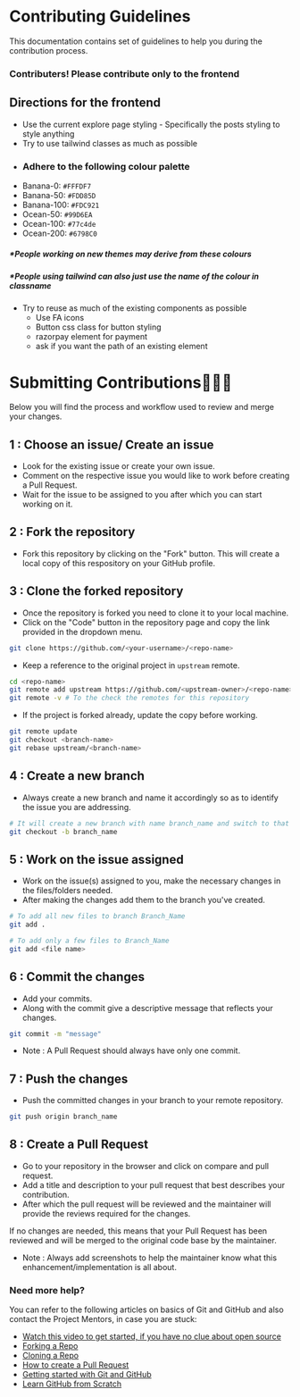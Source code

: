 # Contributing Guidelines

This documentation contains set of guidelines to help you during the contribution process.

### Contributers! Please contribute only to the frontend

## Directions for the frontend

- Use the current explore page styling - Specifically the posts styling to style anything
- Try to use tailwind classes as much as possible
- ### Adhere to the following colour palette
- Banana-0: `#FFFDF7`
- Banana-50: `#FDD85D`
- Banana-100: `#FDC921`
- Ocean-50: `#99D6EA`
- Ocean-100: `#77c4de`
- Ocean-200: `#6798C0`

##### **People working on new themes may derive from these colours*
##### **People using tailwind can also just use the name of the colour in classname*

- Try to reuse as much of the existing components as possible
  - Use FA icons
  - Button css class for button styling
  - razorpay element for payment 
  - ask if you want the path of an existing element

# Submitting Contributions👨🏻‍💻
Below you will find the process and workflow used to review and merge your changes.
## 1 : Choose an issue/ Create an issue

- Look for the existing issue or create your own issue.
- Comment on the respective issue you would like to work before creating a Pull Request.
- Wait for the issue to be assigned to you after which you can start working on it.

## 2 : Fork the repository

- Fork this repository by clicking on the "Fork" button. This will create a local copy of this respository on your GitHub profile.

## 3 : Clone the forked repository

- Once the repository is forked you need to clone it to your local machine.
- Click on the "Code" button in the repository page and copy the link provided in the dropdown menu.
  

```bash
git clone https://github.com/<your-username>/<repo-name>  
```

- Keep a reference to the original project in `upstream` remote.

```bash  
cd <repo-name>  
git remote add upstream https://github.com/<upstream-owner>/<repo-name>
git remote -v # To the check the remotes for this repository 
```  

- If the project is forked already, update the copy before working.

```bash
git remote update
git checkout <branch-name>
git rebase upstream/<branch-name>
``` 

## 4 : Create a new branch

- Always create a new branch and name it accordingly so as to identify the issue you are addressing.

```bash
# It will create a new branch with name branch_name and switch to that branch 
git checkout -b branch_name
```
## 5 : Work on the issue assigned

- Work on the issue(s) assigned to you, make the necessary changes in the files/folders needed.
- After making the changes add them to the branch you've created.
  
```bash  
# To add all new files to branch Branch_Name  
git add .  

# To add only a few files to Branch_Name
git add <file name>
```
## 6 : Commit the changes

- Add your commits.
- Along with the commit give a descriptive message that reflects your changes.
  
```bash
git commit -m "message"  
```
- Note : A Pull Request should always have only one commit. 
  
## 7 : Push the changes

- Push the committed changes in your branch to your remote repository.
  
```bash  
git push origin branch_name
```
## 8 : Create a Pull Request

- Go to your repository in the browser and click on compare and pull request.
- Add a title and description to your pull request that best describes your contribution.
- After which the pull request will be reviewed and the maintainer will provide the reviews required for the changes.

If no changes are needed, this means that your Pull Request has been reviewed and will be merged to the original code base by the maintainer.

- Note : Always add screenshots to help the maintainer know what this enhancement/implementation is all about.



### Need more help?

You can refer to the following articles on basics of Git and GitHub and also contact the Project Mentors, in case you are stuck:

- [Watch this video to get started, if you have no clue about open source](https://youtu.be/SYtPC9tHYyQ)
- [Forking a Repo](https://help.github.com/en/github/getting-started-with-github/fork-a-repo)
- [Cloning a Repo](https://help.github.com/en/desktop/contributing-to-projects/creating-a-pull-request)
- [How to create a Pull Request](https://opensource.com/article/19/7/create-pull-request-github)
- [Getting started with Git and GitHub](https://towardsdatascience.com/getting-started-with-git-and-github-6fcd0f2d4ac6)
- [Learn GitHub from Scratch](https://lab.github.com/githubtraining/introduction-to-github)




